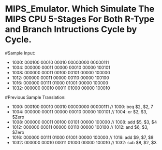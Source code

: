# MIPS_Emulator. Which Simulate The MIPS CPU 5-Stages For Both R-Type and Branch Intructions Cycle by Cycle.

#Sample Input:
 - 1000: 000100 00010 00010 00000000 00000111  
 - 1004: 000000 00011 00000 00010 00000 100101 
 - 1008: 000000 00011 00100 00101 00000 100000 
 - 1012: 000000 00011 00000 00110 00000 100100 
 - 1016: 000000 00111 01000 01001 00000 100000 
 - 1032: 000000 00010 00011 01000 00000 100010 
 
 
#Previous Sample Translation:
 - 1000: 000100 00010 00010 00000000 00000111  // 1000: beq $2, $2, 7
 - 1004: 000000 00011 00000 00010 00000 100101 // 1004: or $2, $3, $Zero
 - 1008: 000000 00011 00100 00101 00000 100000 // 1008: add $5, $3, $4
 - 1012: 000000 00011 00000 00110 00000 100100 // 1012: and $6, $3, $Zero
 - 1016: 000000 00111 01000 01001 00000 100000 // 1016: add $9, $7, $8
 - 1032: 000000 00010 00011 01000 00000 100010 // 1032: sub $8, $2, $3

